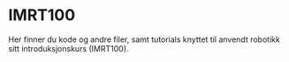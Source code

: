 # IMRT100

Her finner du kode og andre filer, samt tutorials knyttet til anvendt robotikk sitt introduksjonskurs (IMRT100).
